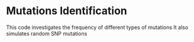 # Mutations Identification
This code investigates the frequency of different types of mutations
It also simulates random SNP mutations


